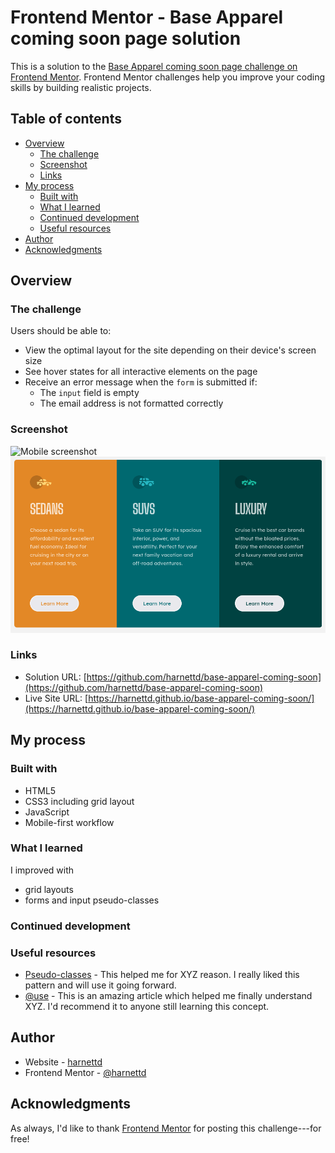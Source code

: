 # Frontend Mentor - Base Apparel coming soon page solution

This is a solution to the [Base Apparel coming soon page challenge on Frontend Mentor](https://www.frontendmentor.io/challenges/base-apparel-coming-soon-page-5d46b47f8db8a7063f9331a0). Frontend Mentor challenges help you improve your coding skills by building realistic projects. 

## Table of contents

- [Overview](#overview)
  - [The challenge](#the-challenge)
  - [Screenshot](#screenshot)
  - [Links](#links)
- [My process](#my-process)
  - [Built with](#built-with)
  - [What I learned](#what-i-learned)
  - [Continued development](#continued-development)
  - [Useful resources](#useful-resources)
- [Author](#author)
- [Acknowledgments](#acknowledgments)

## Overview

### The challenge

Users should be able to:

- View the optimal layout for the site depending on their device's screen size
- See hover states for all interactive elements on the page
- Receive an error message when the `form` is submitted if:
  - The `input` field is empty
  - The email address is not formatted correctly

### Screenshot

![Mobile screenshot](./images/screenshot-mobile.pngscreenshot.jpg)
![Desktop screenshot](./images/screenshot-desktop.png)

### Links

- Solution URL: [https://github.com/harnettd/base-apparel-coming-soon](https://github.com/harnettd/base-apparel-coming-soon)
- Live Site URL: [https://harnettd.github.io/base-apparel-coming-soon/](https://harnettd.github.io/base-apparel-coming-soon/)

## My process

### Built with

- HTML5
- CSS3 including grid layout 
- JavaScript
- Mobile-first workflow

### What I learned

I improved with

- grid layouts
- forms and input pseudo-classes

### Continued development


### Useful resources

- [Pseudo-classes](https://developer.mozilla.org/en-US/docs/Web/CSS/Pseudo-classes) - This helped me for XYZ reason. I really liked this pattern and will use it going forward.
- [@use](https://sass-lang.com/documentation/at-rules/use/) - This is an amazing article which helped me finally understand XYZ. I'd recommend it to anyone still learning this concept.

## Author

- Website - [harnettd](https://github.com/harnettd)
- Frontend Mentor - [@harnettd](https://www.frontendmentor.io/profile/harnettd)


## Acknowledgments

As always, I'd like to thank [Frontend Mentor](https://www.frontendmentor.io) for posting this challenge---for free!
